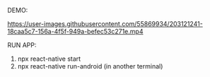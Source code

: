 
DEMO:


https://user-images.githubusercontent.com/55869934/203121241-18caa5c7-156a-4f5f-949a-befec53c271e.mp4




RUN APP:
1. npx react-native start
2. npx react-native run-android (in another terminal)
